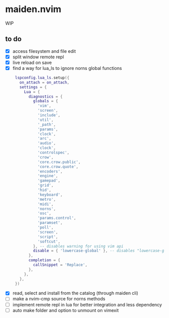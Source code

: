 # maiden.nvim

WIP

## to do

- [x] access filesystem and file edit
- [x] split window remote repl
- [x] live reload on save
- [x] find a way for lua_ls to ignore norns global functions
  ```lua
   lspconfig.lua_ls.setup({
     on_attach = on_attach,
     settings = {
       Lua = {
         diagnostics = {
           globals = {
             'vim',
             'screen',
             'include',
             'util',
             '_path',
             'params',
             'clock',
             'arc',
             'audio',
             'clock',
             'controlspec',
             'crow',
             'core.crow.public',
             'core.crow.quote',
             'encoders',
             'engine',
             'gamepad',
             'grid',
             'hid',
             'keyboard',
             'metro',
             'midi',
             'norns',
             'osc',
             'params.control',
             'paramset',
             'poll',
             'screen',
             'script',
             'softcut',
           }, -- disables warning for using vim api
           disable = { 'lowercase-global' }, -- disables "lowercase-global" diagnostic
         },
         completion = {
           callSnippet = 'Replace',
         },
       },
     },
   })
  ```
- [x] read, select and install from the catalog (through maiden cli)
- [ ] make a nvim-cmp source for norns methods
- [ ] implement remote repl in lua for better integration and less dependency
- [ ] auto make folder and option to unmount on vimexit
